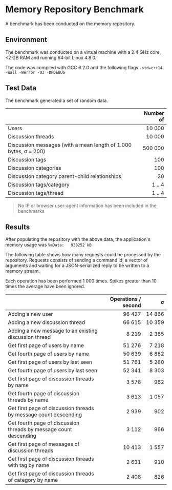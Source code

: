 # Memory Repository Benchmark

A benchmark has been conducted on the memory repository.

## Environment

The benchmark was conducted on a virtual machine with a 2.4 GHz core, <2 GB RAM and running 64-bit Linux 4.8.0. 

The code was compiled with GCC 6.2.0 and the following flags `-std=c++14 -Wall -Werror -O3 -DNDEBUG`

## Test Data

The benchmark generated a set of random data.

| |Number of|
|:---|---:|
|Users|10 000|
|Discussion threads|10 000|
|Discussion messages (with a mean length of 1.000 bytes, σ = 200)|500 000|
|Discussion tags|100|
|Discussion categories| 100|
|Discussion category parent-child relationships|20|
|Discussion tags/category|1 .. 4|
|Discussion tags/thread|1 .. 4| 

> No IP or browser user-agent information has been included in the benchmarks

## Results

After populating the repository with the above data, the application's memory usage was `VmData:   938252 kB`

The following table shows how many requests could be processed by the repository. 
Requests consists of sending a command id, a vector of arguments and waiting for a JSON-serialized reply to be written 
to a memory stream.

Each operation has been performed 1 000 times. Spikes greater than 10 times the average have been ignored.

| |Operations / second|σ|
|---|---:|---:|
|Adding a new user|96 427|14 866|
|Adding a new discussion thread|66 615|10 359|
|Adding a new message to an existing discussion thread|8 219|2 365|
|Get first page of users by name|51 276|7 218|
|Get fourth page of users by name|50 639|6 882|
|Get first page of users by last seen|51 761|5 280|
|Get fourth page of users by last seen|52 341|8 303|
|Get first page of discussion threads by name|3 578| 962|
|Get fourth page of discussion threads by name|3 613|1 057|
|Get first page of discussion threads by message count descending|2 939| 902|
|Get fourth page of discussion threads by message count descending|3 112| 966|
|Get first page of messages of discussion threads|10 413|1 557|
|Get first page of discussion threads with tag by name|2 631| 910|
|Get first page of discussion threads of category by name|2 408| 826|
